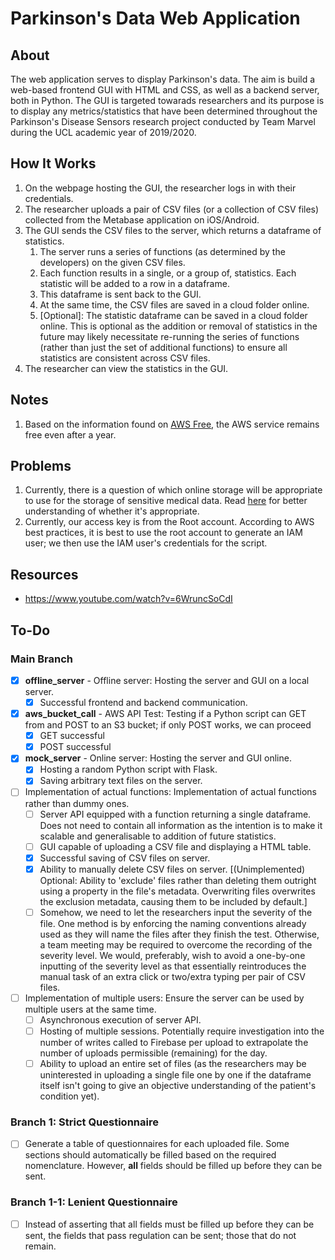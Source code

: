 # Parkinson's Data Web Application
## About
The web application serves to display Parkinson's data. The aim is build a web-based frontend GUI with HTML and CSS, as well as a backend server, both in Python. The GUI is targeted towarads researchers and its purpose is to display any metrics/statistics that have been determined throughout the Parkinson's Disease Sensors research project conducted by Team Marvel during the UCL academic year of 2019/2020. 

## How It Works
1. On the webpage hosting the GUI, the researcher logs in with their credentials. 
1. The researcher uploads a pair of CSV files (or a collection of CSV files) collected from the Metabase application on iOS/Android.
1. The GUI sends the CSV files to the server, which returns a dataframe of statistics.
    1. The server runs a series of functions (as determined by the developers) on the given CSV files. 
    1. Each function results in a single, or a group of, statistics. Each statistic will be added to a row in a dataframe.
    1. This dataframe is sent back to the GUI.
    1. At the same time, the CSV files are saved in a cloud folder online. 
    1. \[Optional]: The statistic dataframe can be saved in a cloud folder online. This is optional as the addition or removal of statistics in the future may likely necessitate re-running the series of functions (rather than just the set of additional functions) to ensure all statistics are consistent across CSV files. 
1. The researcher can view the statistics in the GUI.

## Notes
1. Based on the information found on [AWS Free](https://aws.amazon.com/free/?all-free-tier.sort-by=item.additionalFields.SortRank&all-free-tier.sort-order=asc), the AWS service remains free even after a year. 

## Problems
1. Currently, there is a question of which online storage will be appropriate to use for the storage of sensitive medical data. Read [here](https://aws.amazon.com/blogs/architecture/store-protect-optimize-your-healthcare-data-with-aws/) for better understanding of whether it's appropriate. 
1. Currently, our access key is from the Root account. According to AWS best practices, it is best to use the root account to generate an IAM user; we then use the IAM user's credentials for the script. 

## Resources
 - https://www.youtube.com/watch?v=6WruncSoCdI

## To-Do
### Main Branch
 - [x] <b>offline_server</b> - Offline server: 
     Hosting the server and GUI on a local server. 
     - [x] Successful frontend and backend communication. 
 - [x] <b>aws_bucket_call</b> - AWS API Test:
     Testing if a Python script can GET from and POST to an S3 bucket; if only POST works, we can proceed
     - [x] GET successful
     - [x] POST successful
 - [x] <b>mock_server</b> - Online server:
     Hosting the server and GUI online.
     - [x] Hosting a random Python script with Flask.
     - [x] Saving arbitrary text files on the server. 
 - [ ] Implementation of actual functions:
     Implementation of actual functions rather than dummy ones. 
     - [ ] Server API equipped with a function returning a single dataframe. Does not need to contain all information as the intention is to make it scalable and generalisable to addition of future statistics.
     - [ ] GUI capable of uploading a CSV file and displaying a HTML table. 
     - [x] Successful saving of CSV files on server. 
     - [x] Ability to manually delete CSV files on server. \[(Unimplemented) Optional: Ability to 'exclude' files rather than deleting them outright using a property in the file's metadata. Overwriting files overwrites the exclusion metadata, causing them to be included by default.] 
     - [ ] Somehow, we need to let the researchers input the severity of the file. One method is by enforcing the naming conventions already used as they will name the files after they finish the test. Otherwise, a team meeting may be required to overcome the recording of the severity level. We would, preferably, wish to avoid a one-by-one inputting of the severity level as that essentially reintroduces the manual task of an extra click or two/extra typing per pair of CSV files. 
 - [ ] Implementation of multiple users:
     Ensure the server can be used by multiple users at the same time. 
     - [ ] Asynchronous execution of server API. 
     - [ ] Hosting of multiple sessions. Potentially require investigation into the number of writes called to Firebase per upload to extrapolate the number of uploads permissible (remaining) for the day. 
     - [ ] Ability to upload an entire set of files (as the researchers may be uninterested in uploading a single file one by one if the dataframe itself isn't going to give an objective understanding of the patient's condition yet).
     
### Branch 1: Strict Questionnaire
 - [ ] Generate a table of questionnaires for each uploaded file. Some sections should automatically be filled based on the required nomenclature. However, <b>all</b> fields should be filled up before they can be sent. 
 
### Branch 1-1: Lenient Questionnaire
 - [ ] Instead of asserting that all fields must be filled up before they can be sent, the fields that pass regulation can be sent; those that do not remain. 